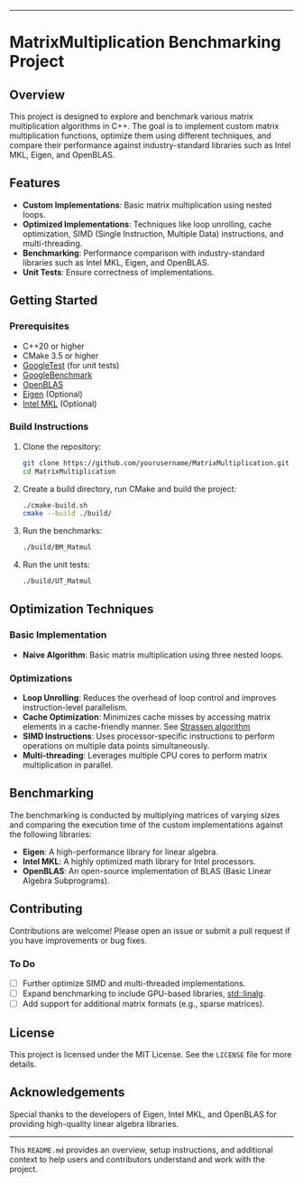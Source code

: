 
---

# MatrixMultiplication Benchmarking Project

## Overview

This project is designed to explore and benchmark various matrix multiplication algorithms in C++. The goal is to implement custom matrix multiplication functions, optimize them using different techniques, and compare their performance against industry-standard libraries such as Intel MKL, Eigen, and OpenBLAS.



## Features

- **Custom Implementations**: Basic matrix multiplication using nested loops.
- **Optimized Implementations**: Techniques like loop unrolling, cache optimization, SIMD (Single Instruction, Multiple Data) instructions, and multi-threading.
- **Benchmarking**: Performance comparison with industry-standard libraries such as Intel MKL, Eigen, and OpenBLAS.
- **Unit Tests**: Ensure correctness of implementations.

## Getting Started

### Prerequisites

- C++20 or higher
- CMake 3.5 or higher
- [GoogleTest](https://github.com/google/googletest) (for unit tests)
- [GoogleBenchmark](https://github.com/google/benchmark)
- [OpenBLAS](https://github.com/OpenMathLib/OpenBLAS)
- [Eigen](https://eigen.tuxfamily.org/dox/GettingStarted.html) (Optional)
- [Intel MKL](https://software.intel.com/content/www/us/en/develop/tools/oneapi/components/onemkl.html) (Optional)


### Build Instructions

1. Clone the repository:

   ```bash
   git clone https://github.com/yourusername/MatrixMultiplication.git
   cd MatrixMultiplication
   ```

2. Create a build directory, run CMake and build the project:

   ```bash
   ./cmake-build.sh
   cmake --build ./build/
   ```

3. Run the benchmarks:

   ```bash
   ./build/BM_Matmul
   ```

4. Run the unit tests:

   ```bash
   ./build/UT_Matmul
   ```

## Optimization Techniques

### Basic Implementation
- **Naive Algorithm**: Basic matrix multiplication using three nested loops.

### Optimizations
- **Loop Unrolling**: Reduces the overhead of loop control and improves instruction-level parallelism.
- **Cache Optimization**: Minimizes cache misses by accessing matrix elements in a cache-friendly manner. See [Strassen algorithm](https://en.wikipedia.org/wiki/Strassen_algorithm)
- **SIMD Instructions**: Uses processor-specific instructions to perform operations on multiple data points simultaneously.
- **Multi-threading**: Leverages multiple CPU cores to perform matrix multiplication in parallel.

## Benchmarking

The benchmarking is conducted by multiplying matrices of varying sizes and comparing the execution time of the custom implementations against the following libraries:
- **Eigen**: A high-performance library for linear algebra.
- **Intel MKL**: A highly optimized math library for Intel processors.
- **OpenBLAS**: An open-source implementation of BLAS (Basic Linear Algebra Subprograms).


## Contributing

Contributions are welcome! Please open an issue or submit a pull request if you have improvements or bug fixes.

### To Do
- [ ] Further optimize SIMD and multi-threaded implementations.
- [ ] Expand benchmarking to include GPU-based libraries, [std::linalg](https://en.cppreference.com/w/cpp/numeric/linalg).
- [ ] Add support for additional matrix formats (e.g., sparse matrices).

## License

This project is licensed under the MIT License. See the `LICENSE` file for more details.

## Acknowledgements

Special thanks to the developers of Eigen, Intel MKL, and OpenBLAS for providing high-quality linear algebra libraries.

---

This `README.md` provides an overview, setup instructions, and additional context to help users and contributors understand and work with the project.


